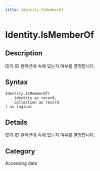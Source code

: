 ```yaml
---
title: Identity.IsMemberOf
---
```


# Identity.IsMemberOf


## Description

ID가 ID 컬렉션에 속해 있는지 여부를 결정합니다.


## Syntax

```powerquery
Identity.IsMemberOf(
    identity as record,
    collection as record
) as logical
```


## Details

ID가 ID 컬렉션에 속해 있는지 여부를 결정합니다.



## Category
Accessing data
